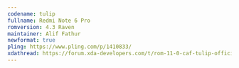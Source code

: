 ```yaml
---
codename: tulip
fullname: Redmi Note 6 Pro
romversion: 4.3 Raven
maintainer: Alif Fathur
newformat: true
pling: https://www.pling.com/p/1410833/
xdathread: https://forum.xda-developers.com/t/rom-11-0-caf-tulip-official-conqueros-4-2-raven-for-redmi-note-6-pro.4274939/
---
```

